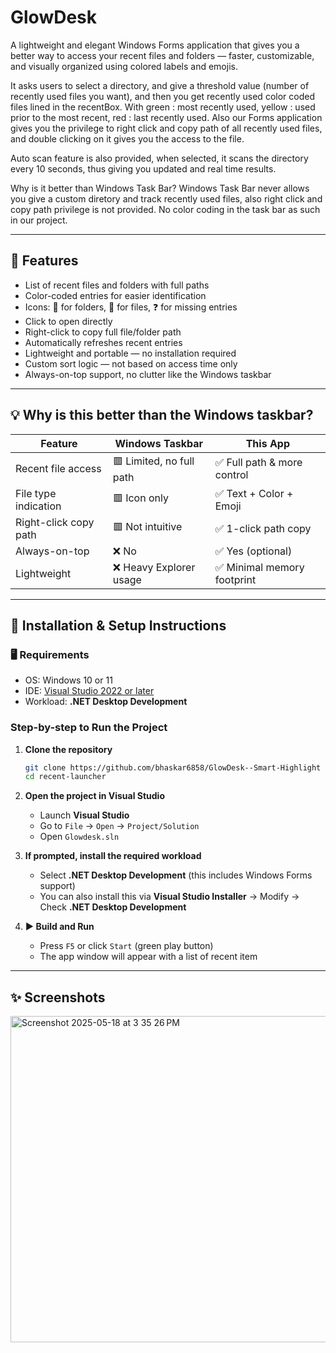 # GlowDesk

A lightweight and elegant Windows Forms application that gives you a better way to access your recent files and folders — faster, customizable, and visually organized using colored labels and emojis.

It asks users to select a directory, and give a threshold value (number of recently used files you want), and then you get recently used color coded files lined in the recentBox. With green : most recently used, yellow : used prior to the most recent, red : last recently used. Also our Forms application gives you the privilege to right click and copy path of all recently used files, and double clicking on it gives you the access to the file.

Auto scan feature is also provided, when selected, it scans the directory every 10 seconds, thus giving you updated and real time results.

Why is it better than Windows Task Bar? 
Windows Task Bar never allows you give a custom diretory and track recently used files, also right click and copy path privilege is not provided. No color coding in the task bar as such in our project.

---

## 🚀 Features

- List of recent files and folders with full paths
- Color-coded entries for easier identification
- Icons: 📁 for folders, 📝 for files, ❓ for missing entries
- Click to open directly
- Right-click to copy full file/folder path
- Automatically refreshes recent entries
- Lightweight and portable — no installation required
- Custom sort logic — not based on access time only
- Always-on-top support, no clutter like the Windows taskbar

---

## 💡 Why is this better than the Windows taskbar?

| Feature | Windows Taskbar | This App |
|--------|------------------|----------|
| Recent file access | 🟥 Limited, no full path | ✅ Full path & more control |
| File type indication | 🟥 Icon only | ✅ Text + Color + Emoji |
| Right-click copy path | 🟥 Not intuitive | ✅ 1-click path copy |
| Always-on-top | ❌ No | ✅ Yes (optional) |
| Lightweight | ❌ Heavy Explorer usage | ✅ Minimal memory footprint |

---

## 🔧 Installation & Setup Instructions

### 🖥️ Requirements
- OS: Windows 10 or 11
- IDE: [Visual Studio 2022 or later](https://visualstudio.microsoft.com/downloads/)
- Workload: **.NET Desktop Development**

### Step-by-step to Run the Project

1. **Clone the repository**
    ```bash
    git clone https://github.com/bhaskar6858/GlowDesk--Smart-Highlight
    cd recent-launcher
    ```

2. **Open the project in Visual Studio**
    - Launch **Visual Studio**
    - Go to `File` → `Open` → `Project/Solution`
    - Open `Glowdesk.sln`

3. **If prompted, install the required workload**
    - Select **.NET Desktop Development** (this includes Windows Forms support)
    - You can also install this via **Visual Studio Installer** → Modify → Check **.NET Desktop Development**

4. **▶ Build and Run**
    - Press `F5` or click `Start` (green play button)
    - The app window will appear with a list of recent item
---

## ✨ Screenshots

<img width="522" alt="Screenshot 2025-05-18 at 3 35 26 PM" src="https://github.com/user-attachments/assets/640610f1-0e92-48ff-b7f1-bb659bb24525" />





